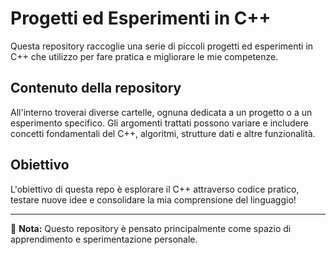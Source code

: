 # Progetti ed Esperimenti in C++

Questa repository raccoglie una serie di piccoli progetti ed esperimenti in C++ che utilizzo per fare pratica e migliorare le mie competenze.  

## Contenuto della repository

All'interno troverai diverse cartelle, ognuna dedicata a un progetto o a un esperimento specifico. Gli argomenti trattati possono variare e includere concetti fondamentali del C++, algoritmi, strutture dati e altre funzionalità.

## Obiettivo

L'obiettivo di questa repo è esplorare il C++ attraverso codice pratico, testare nuove idee e consolidare la mia comprensione del linguaggio!

---

📌 **Nota:** Questo repository è pensato principalmente come spazio di apprendimento e sperimentazione personale.
